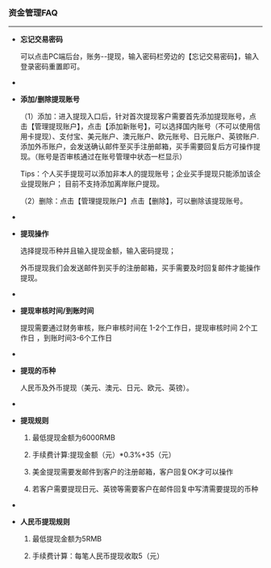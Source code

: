 ### 资金管理FAQ

---

* **忘记交易密码**

  可以点击PC端后台，账务--提现，输入密码栏旁边的【忘记交易密码】，输入登录密码重置即可。

* 
* **添加/删除提现账号**

  （1）添加：进入提现入口后，针对首次提现客户需要首先添加提现账号，点击【管理提现账户】，点击【添加新账号】，可以选择国内账号（不可以使用信用卡提现）、支付宝、美元账户、澳元账户、欧元账号、日元账户、英镑账户. 添加外币账户，会发送确认邮件至买手注册邮箱，买手需要回复后方可操作提现。（账号是否审核通过在账号管理中状态一栏显示）

  Tips：个人买手提现可以添加非本人的提现账号；企业买手提现只能添加该企业提现账户； 目前不支持添加离岸账户提现。

  （2）删除：点击【管理提现账户】点击【删除】，可以删除该提现账号。

* 
* **提现操作**

  选择提现币种并且输入提现金额，输入密码提现；

  外币提现我们会发送邮件到买手的注册邮箱，买手需要及时回复邮件才能操作提现。

* 
* **提现审核时间/到账时间**

  提现需要通过财务审核，账户审核时间在 1-2个工作日，提现审核时间 2个工作日 ，到账时间3-6个工作日

* 
* **提现的币种**

  人民币及外币提现（美元、澳元、日元、欧元、英镑）。

* 
* **提现规则**

  1. 最低提现金额为6000RMB

  2. 手续费计算:提现金额（元）\*0.3%+35（元）

  3. 美金提现需要发邮件到客户的注册邮箱，客户回复OK才可以操作

  4. 若客户需要提现日元、英镑等需要客户在邮件回复中写清需要提现的币种

* 
* **人民币提现规则**

  1. 最低提现金额为5RMB

  2. 手续费计算：每笔人民币提现收取5（元）



